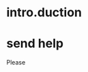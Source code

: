 # intro.duction
<!DOCTYPE html>
<html>
<title> introduction </title>
<body>

<h1>send help</h1>
<p>Please</p>

</body>
</html> 
